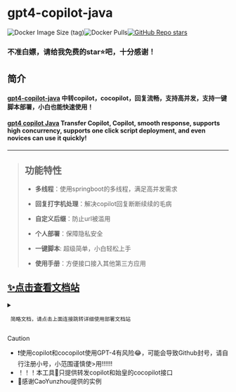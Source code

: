 # gpt4-copilot-java

![Docker Image Size (tag)](https://img.shields.io/docker/image-size/yangclivia/gpt4-copilot-java/latest)![Docker Pulls](https://img.shields.io/docker/pulls/yangclivia/gpt4-copilot-java)[![GitHub Repo stars](https://img.shields.io/github/stars/Yanyutin753/gpt4-copilot-java-sh?style=social)](https://github.com/Yanyutin753/gpt4-copilot-java-sh/stargazers)

### 不准白嫖，请给我免费的star⭐吧，十分感谢！

## 简介 
#### [gpt4-copilot-java](https://github.com/Yanyutin753/gpt4-copilot-java-sh) 中转copilot，cocopilot，回复流畅，支持高并发，支持一键脚本部署，小白也能快速使用！
#### [gpt4 copilot Java](https://github.com/Yanyutin753/gpt4-copilot-java-sh) Transfer Copilot, Copilot, smooth response, supports high concurrency, supports one click script deployment, and even novices can use it quickly!

-----

> ## 功能特性
> 
> * **多线程**：使用springboot的多线程，满足高并发需求
> 
> * **回复打字机处理**：解决copilot回复断断续续的毛病
> 
> * **自定义后缀**：防止url被滥用
> 
> * **个人部署**：保障隐私安全
> 
> * **一键脚本**: 超级简单，小白轻松上手
> 
> * **使用手册**：方便接口接入其他第三方应用
  
## [✨点击查看文档站](https://apifox.com/apidoc/shared-4301e565-a8df-48a0-85a5-bda2c4c3965a)

<details>
<summary>

     简略文档，请点击上面连接跳转详细使用部署文档站
</summary>

## 一键部署gpt4-copilot-java-sh(最强推荐)

```
# 安装git
(Ubuntu)
sudo apt update
sudo apt install git

（如Fedora、CentOS等）
sudo yum update
sudo yum install git

# 国内服务器
cd / && git clone https://gitee.com/yangyangEN/gpt4-copilot-java-sh.git

# 国外服务器
cd / && git clone https://github.com/Yanyutin753/gpt4-copilot-java-sh.git

# 运行脚本
cd /gpt4-copilot-java-sh && sudo sh install.sh

# 一键更新gpt4-copilot-java服务
cd /gpt4-copilot-java-sh && sudo sh update.sh

# 更新update.sh或者install.sh

# 国内
sudo rm -rf /gpt4-copilot-java-sh && cd / && git clone https://gitee.com/yangyangEN/gpt4-copilot-java-sh.git
# 国外
sudo rm -rf /gpt4-copilot-java-sh && cd / && git clone https://github.com/Yanyutin753/gpt4-copilot-java-sh.git
```


------------

## **非一键部署方式**
### **环境变量**
- **启动端口号**：server.port=8081
- **URL自定义后缀(选填)**：server.servlet.context-path=/tokensTool
    * 记住前面必须加上/，例如/tokensTool,/tool等

### **java部署详情**

```
# 先拿到管理员权限
sudo su -
# 提示你输入密码进行确认。输入密码并按照提示完成验证。
```

```
# 安装 OpenJDK 17：
sudo apt install openjdk-17-jdk
# 安装完成后，可以通过运行以下命令来验证 JDK 安装：
java -version
```

```
# 填写下面路径
cd （你的jar包的位置）
```

##### 运行程序
```
# 例如
nohup java -jar gpt4-copilot-java-0.0.1-SNAPSHOT.jar --server.port=8081 --server.servlet.context-path=/ > myput.log 2>&1 &

# 等待一会 放行8081端口即可运行（自行调整）
```

### **docker部署详情**
```
# 先拉取镜像
docker pull yangclivia/gpt4-copilot-java:latest
```
#### **1.手动部署PandoraNext启动命令**
```
docker run -d \
  --restart=always \
  -u root \
  --name gpt4-copilot-java \
  --net=host \
  --pid=host \
  --privileged=true \
  -e JAVA_OPTS="-XX:+UseParallelGC -Xms128m -Xmx128m -XX:MaxMetaspaceSize=128m" \ # 设置JVM参数（可适当调节，用copilot可以适当调大点，具体可问gpt了解）
  yangclivia/gpt4-copilot-java:latest \
  --server.port=8081 \
  --server.servlet.context-path=/ # 设置gpt4-copilot-java自定义后缀

```
#### **2.Docker部署PandoraNext启动命令**
```
docker run -d \ 
  --restart=always \ 
  -u root \ 
  --name gpt4-copilot-java \ 
  --net=host \ 
  --pid=host \ 
  --privileged=true \ 
  -e JAVA_OPTS="-XX:+UseParallelGC -Xms128m -Xmx128m -XX:MaxMetaspaceSize=128m" \ # 设置JVM参数（可适当调节，用copilot可以适当调大点，具体可问gpt了解）
  yangclivia/gpt4-copilot-java:latest \ 
  --server.port=8081 \ 
  --server.servlet.context-path=/ # 设置gpt4-copilot-java自定义后缀

```
----------
### **Docker Compose部署详情**
#### **代码模板**
```
version: '3'
services:
  gpt4-copilot-java:
    image: yangclivia/gpt4-copilot-java:latest
    # Java 的环境变量 （可适当调节，用copilot可以适当调大点，具体可问gpt了解）
    environment:  
      - JAVA_OPTS=-XX:+UseParallelGC -Xms128m -Xmx128m -XX:MaxMetaspaceSize=128m  
    container_name: gpt4-copilot-java
    restart: always
    user: root
    network_mode: host
    pid: host
    privileged: true
    command: 
      - --server.port=8081
      # 设置gpt4-copilot-java自定义后缀
      - --server.servlet.context-path=/
```

##### 启动gpt4-copilot-java
```
cd (你的docker-compose.yml位置)

docker-compose up -d
```

##### 更新gpt4-copilot-java项目代码
```
cd (你的docker-compose.yml位置)

docker-compose pull

docker-compose up -d
```
--------
</details>

> [!caution]
>
> * ❗使用copilot和cocopilot使用GPT-4有风险😂，可能会导致Github封号，请自行注册小号，小范围谨慎使>用!!!!!!
> * ！！！本工具🥰只提供转发copilot和始皇的cocopilot接口
> * 🦄感谢CaoYunzhou提供的实例
